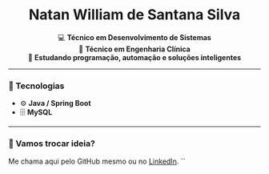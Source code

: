 <h1 align="center">Natan William de Santana Silva</h1>

<p align="center">
💻 <strong>Técnico em Desenvolvimento de Sistemas</strong> <br>
🔧 <strong>Técnico em Engenharia Clínica</strong> <br>
🧠 <strong>Estudando programação, automação e soluções inteligentes </strong>
</p>

---

### 🚀 Tecnologias
  
- ⚙️ **Java / Spring Boot**  
- 🗄️ **MySQL**  

---

### 💬 Vamos trocar ideia?

Me chama aqui pelo GitHub mesmo ou no [LinkedIn](https://www.linkedin.com/in/natan-tech/). 
``
